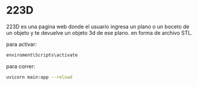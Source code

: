 # 223D

223D es una pagina web donde el usuario ingresa un plano o un boceto de un objeto y te devuelve un objeto 3d de ese plano. en forma de archivo STL.

para activar:
```bash
enviroment\Scripts\activate   
```



para correr:
```bash
uvicorn main:app --reload
```




